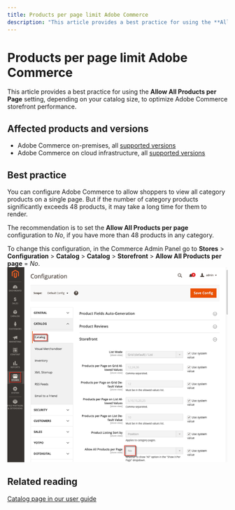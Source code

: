 ```yaml
---
title: Products per page limit Adobe Commerce
description: "This article provides a best practice for using the **Allow All Products per Page** setting, depending on your catalog size, to optimize Adobe Commerce storefront performance."
---
```


# Products per page limit Adobe Commerce

This article provides a best practice for using the **Allow All Products per Page** setting, depending on your catalog size, to optimize Adobe Commerce storefront performance.

## Affected products and versions

* Adobe Commerce on-premises, all [supported versions](https://magento.com/sites/default/files/magento-software-lifecycle-policy.pdf)
* Adobe Commerce on cloud infrastructure, all [supported versions](https://magento.com/sites/default/files/magento-software-lifecycle-policy.pdf)

## Best practice

You can configure Adobe Commerce to allow shoppers to view all category products on a single page. But if the number of category products significantly exceeds 48 products, it may take a long time for them to render.

The recommendation is to set the **Allow All Products per page** configuration to *No*, if you have more than 48 products in any category.

To change this configuration, in the Commerce Admin Panel go to **Stores** > **Configuration** > **Catalog** > **Catalog** > **Storefront** > **Allow All Products per page** = *No*.
![magento_allow_all_products_per_page_2.4.1.png](assets/magento_allow_all_products_per_page_2.4.1.png)

## Related reading

 [Catalog page in our user guide](https://docs.magento.com/user-guide/configuration/catalog/catalog.html) 
